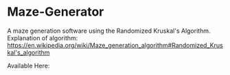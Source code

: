 # Maze-Generator
A maze generation software using the Randomized Kruskal's Algorithm.
Explanation of algorithm: https://en.wikipedia.org/wiki/Maze_generation_algorithm#Randomized_Kruskal's_algorithm

Available Here: 
